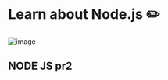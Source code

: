 #  Learn about Node.js ✏️


![image](https://github.com/wnstndks/Nodejs/assets/125172335/99060314-9fbd-4055-b16d-aa02c30d315c)

## NODE JS pr2
